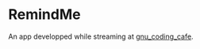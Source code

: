 # RemindMe

An app developped while streaming at [gnu_coding_cafe](https://twitch.tv/gnu_coding_cafe).
